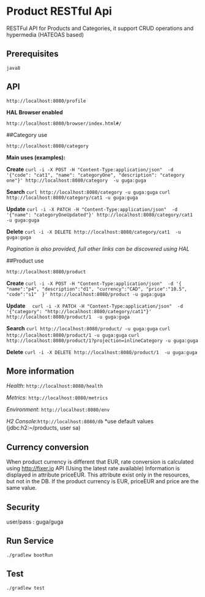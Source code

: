 # Product RESTful Api

RESTFul API for Products and Categories, it support CRUD operations and hypermedia (HATEOAS based) 

  
## Prerequisites
`java8`

## API

`http://localhost:8080/profile`

**HAL Browser enabled**

`http://localhost:8080/browser/index.html#/`
 
##Category use

 `http://localhost:8080/category`
 
 **Main uses (examples):**
 
 **Create**
` curl -i -X POST -H "Content-Type:application/json"  -d '{"code": "cat1", "name": "categoryOne", "description": "category one"}' http://localhost:8080/category  -u guga:guga
` 

 **Search**
 `curl http://localhost:8080/category -u guga:guga`
 `curl http://localhost:8080/category/cat1 -u guga:guga`
  
 **Update**
 `curl -i -X PATCH -H "Content-Type:application/json"  -d '{"name": "categoryOneUpdated"}' http://localhost:8080/category/cat1  -u guga:guga`
 
 **Delete**
 `curl -i -X DELETE http://localhost:8080/category/cat1  -u guga:guga`

_Pagination is also provided, full other links can be discovered using HAL_


##Product use

 `http://localhost:8080/product`
 
 **Create**
 `curl -i -X POST -H "Content-Type:application/json"  -d '{ "name":"p4", "description":"d1", "currency":"CAD", "price":"10.5", "code":"s1"  }' http://localhost:8080/product -u guga:guga`
 
 **Update**
`  curl -i -X PATCH -H "Content-Type:application/json"  -d '{"category": "http://localhost:8080/category/cat1"}' http://localhost:8080/product/1  -u guga:guga`

 **Search**
`curl http://localhost:8080/product/ -u guga:guga`
`curl http://localhost:8080/product/1 -u guga:guga`
`curl http://localhost:8080/product/1?projection=inlineCategory -u guga:guga`

 **Delete**
 `curl -i -X DELETE http://localhost:8080/product/1  -u guga:guga`

## More information 

_Health_: `http://localhost:8080/health`

_Metrics_: `http://localhost:8080/metrics`

_Environment_: `http://localhost:8080/env`

_H2 Console_:` http://localhost:8080/db `
*use default values (jdbc:h2:~/products, user sa) 

## Currency conversion

When product currency is different that EUR,  rate conversion is calculated using http://fixer.io API (Using the 
latest rate available)
Information is displayed in attribute priceEUR.  This attribute exist only in the resources, but not in the DB. If the product currency is EUR, priceEUR and price are the same value.

## Security
user/pass :  guga/guga 

## Run Service
`./gradlew bootRun`


## Test 
`./gradlew test`





